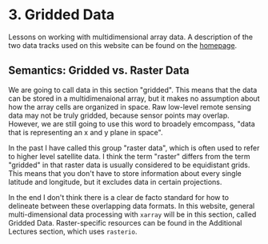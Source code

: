 # 3. Gridded Data

Lessons on working with multidimensional array data. A description of the two data tracks used on this website can be found on the [homepage](../../index.md).

## Semantics: Gridded vs. Raster Data
We are going to call data in this section "gridded". This means that the data can be stored in a multidimenaional array, but it makes no assumption about how the array cells are organized in space. Raw low-level remote sensing data may not be truly gridded, because sensor points may overlap. However, we are still going to use this word to broadely emcompass, "data that is representing an x and y plane in space".

In the past I have called this group "raster data", which is often used to refer to higher level satellite data. I think the term "raster" differs from the term "gridded" in that raster data is usually considered to be equidistant grids. This means that you don't have to store information about every single latitude and longitude, but it excludes data in certain projections. 

In the end I don't think there is a clear de facto standard for how to delineate between these overlapping data formats. In this website, general multi-dimensional data processing with `xarray` will be in this section, called Gridded Data. Raster-specific resources can be found in the Additional Lectures section, which uses `rasterio`.

